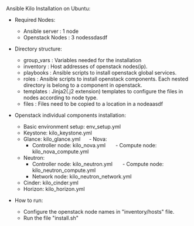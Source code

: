 Ansible Kilo Installation on Ubuntu:

- Required Nodes:
    - Ansible server  : 1 node
    - Openstack Nodes : 3 nodessdasdf
    
- Directory structure:
    - group_vars  : Variables needed for the installation
    - inventory   : Host addresses of openstack nodes(ip).
    - playbooks   : Ansible scripts to install openstack global services.
    - roles       : Ansible scripts to install openstack components. Each nested directory is belong to a component in openstack.
    - templates   : Jinja2(.j2 extension) templates to configure the files in nodes according to node type.
    - files       : Files need to be copied to a location in a nodeaasdf
    
 - Openstack individual components installation:
      - Basic environment setup: env_setup.yml
      - Keystone: kilo_keystone.yml
      - Glance: kilo_glance.yml
      - Nova:
        - Controller node: kilo_nova.yml
        - Compute node: kilo_nova_compute.yml
      - Neutron:
        - Controller node: kilo_neutron.yml
        - Compute node: kilo_neutron_compute.yml
        - Network node: kilo_neutron_network.yml
      - Cinder: kilo_cinder.yml
      - Horizon: kilo_horizon.yml
         
 - How to run:
      - Configure the openstack node names in "inventory/hosts" file.
      - Run the file "install.sh"
      


